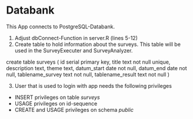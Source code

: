 # Databank
This App connects to PostgreSQL-Databank. 

1. Adjust dbConnect-Function in server.R (lines 5-12)
2. Create table to hold information about the surveys. This table will be used in the SurveyExecuter and SurveyAnalyzer.

  create table surveys (
    id serial primary key,
    title text not null unique,
    description text,
    theme text,
    datum_start date not null,
    datum_end date not null,
    tablename_survey text not null,
    tablename_result text not null
  )
  
3. User that is used to login with app needs the following privileges
  + INSERT privileges on table *surveys* 
  + USAGE privileges on id-sequence
  + CREATE and USAGE privileges on schema *public*
